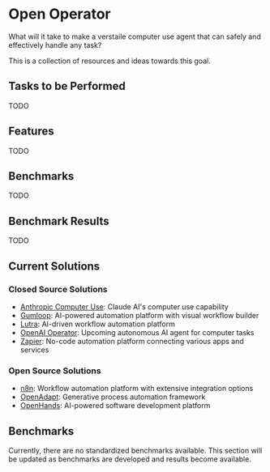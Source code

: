 # Open Operator

What will it take to make a verstaile computer use agent that can safely and effectively handle any task?

This is a collection of resources and ideas towards this goal.

## Tasks to be Performed

TODO

## Features

TODO

## Benchmarks

TODO

## Benchmark Results

TODO

## Current Solutions

### Closed Source Solutions
* [Anthropic Computer Use](closed/anthropic-computer-use.md): Claude AI's computer use capability
* [Gumloop](closed/gumloop.md): AI-powered automation platform with visual workflow builder
* [Lutra](closed/lutra.md): AI-driven workflow automation platform
* [OpenAI Operator](closed/openai-operator.md): Upcoming autonomous AI agent for computer tasks
* [Zapier](closed/zapier.md): No-code automation platform connecting various apps and services

### Open Source Solutions
* [n8n](open/n8n.md): Workflow automation platform with extensive integration options
* [OpenAdapt](open/openadapt.md): Generative process automation framework
* [OpenHands](open/openhands.md): AI-powered software development platform

## Benchmarks

Currently, there are no standardized benchmarks available. This section will be updated as benchmarks are developed and results become available.

